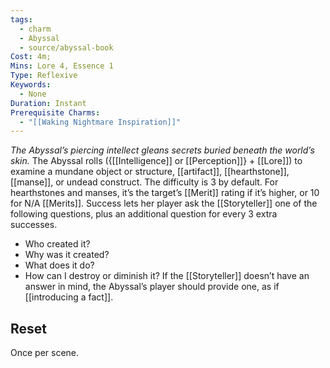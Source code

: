 ```yaml
---
tags:
  - charm
  - Abyssal
  - source/abyssal-book
Cost: 4m; 
Mins: Lore 4, Essence 1
Type: Reflexive
Keywords:
  - None
Duration: Instant
Prerequisite Charms:
  - "[[Waking Nightmare Inspiration]]"
---
```

*The Abyssal’s piercing intellect gleans secrets buried beneath the world’s skin.*
The Abyssal rolls ({[[Intelligence]] or [[Perception]]} + [[Lore]]) to examine a mundane object or structure, [[artifact]], [[hearthstone]], [[manse]], or undead construct. The difficulty is 3 by default. For hearthstones and manses, it’s the target’s [[Merit]] rating if it’s higher, or 10 for N/A [[Merits]]. Success lets her player ask the [[Storyteller]] one of the following questions, plus an additional question for every 3 extra successes.
 - Who created it?
 - Why was it created?
 - What does it do?
 - How can I destroy or diminish it?
 If the [[Storyteller]] doesn’t have an answer in mind, the Abyssal’s player should provide one, as if [[introducing a fact]].
## Reset 
Once per scene.
